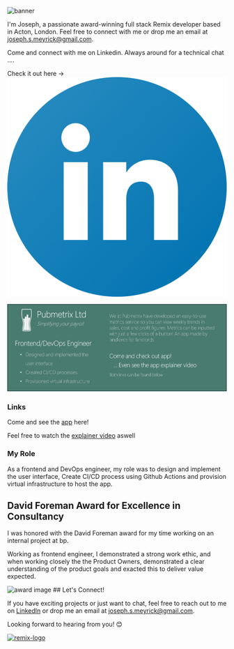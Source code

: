 ![banner](https://github.com/Skoob1905/Skoob1905/blob/main/Banner.png)

I'm Joseph, a passionate award-winning full stack Remix developer based in Acton, London. Feel free to connect with me or drop me an email at [joseph.s.meyrick@gmail.com](mailto:joseph.s.meyrick@gmail.com).

Come and connect with me on Linkedin. Always around for a technical chat ....

Check it out here -> [![Logo](https://github.com/Skoob1905/Skoob1905/blob/main/linkedinLogo.png)](https://www.linkedin.com/in/josephmeyrick/)

![pubmetrix Ltd](https://github.com/Skoob1905/Skoob1905/blob/main/Pubmetrix.png)

### Links

Come and see the [app](http://app.pubmetrix.com) here!

Feel free to watch the [explainer video](https://www.youtube.com/watch?v=qCf6KdhbQ0o&t=56s) aswell

### My Role

As a frontend and DevOps engineer, my role was to design and implement the user interface, Create CI/CD process using Github Actions and provision virtual infrastructure to host the app.

## David Foreman Award for Excellence in Consultancy

I was honored with the David Foreman award for my time working on an internal project at bp.

Working as frontend engineer, I demonstrated a strong work ethic, and when working closely the the Product Owners, demonstrated a clear understanding of the product goals and exacted this to deliver value expected.

<img src="https://github.com/Skoob1905/Skoob1905/blob/main/David%20Foreman%20Prize.png" alt="award image" width="400" />
## Let's Connect!

If you have exciting projects or just want to chat, feel free to reach out to me on [LinkedIn](https://www.linkedin.com/in/yourusername/) or drop me an email at [joseph.s.meyrick@gmail.com](mailto:joseph.s.meyrick@gmail.com).

Looking forward to hearing from you! 😊

[![remix-logo](https://i0.wp.com/css-tricks.com/wp-content/uploads/2021/11/remix-logo-1.png?fit=1200%2C600&ssl=1imgurl=https://pbs.twimg.com/media/Fv3NlThaUAI_-VU?format%3Djpg%26name%3D4096x4096&tbnid=npnpGUqG9zvLPM&vet=1&imgrefurl=https://twitter.com/remix_run/status/1656751529578098705&docid=3NtClBFRmyEVPM&w=2731&h=4096&hl=en-GB&source=sh/x/im/m1/3q=Remix+logo&tbm=isch&ved=2ahUKEwi464-Qwo-DAxVVpicCHVvgD7wQ2-cCegQIABAD&oq=Remix+logo&gs_lcp=ChJtb2JpbGUtZ3dzLXdpei1pbWcQAzIFCAAQgAQyBQgAEIAEMgUIABCABDIFCAAQgAQyBQgAEIAEOgoIABCABBCKBRBDOgcIABCABBANOgQIABADOg0IABCABBCKBRBDELEDOggIABCABBCxA1CfCliVMWCeNmgAcAB4AIABkQGIAZ8JkgEDOC40mAEAoAEBsAEAwAEB&sclient=mobile-gws-wiz-img&ei=-kN7ZbiGGtXMnsEP28C_4As&bih=668&biw=390&client=safari&hl=en-gb#imgrc=Mqo5LLUDW6XkIM)](https://i0.wp.com/css-tricks.com/wp-content/uploads/2021/11/remix-logo-1.png?fit=1200%2C600&ssl=1imgurl=https://pbs.twimg.com/media/Fv3NlThaUAI_-VU?format%3Djpg%26name%3D4096x4096&tbnid=npnpGUqG9zvLPM&vet=1&imgrefurl=https://twitter.com/remix_run/status/1656751529578098705&docid=3NtClBFRmyEVPM&w=2731&h=4096&hl=en-GB&source=sh/x/im/m1/3q=Remix+logo&tbm=isch&ved=2ahUKEwi464-Qwo-DAxVVpicCHVvgD7wQ2-cCegQIABAD&oq=Remix+logo&gs_lcp=ChJtb2JpbGUtZ3dzLXdpei1pbWcQAzIFCAAQgAQyBQgAEIAEMgUIABCABDIFCAAQgAQyBQgAEIAEOgoIABCABBCKBRBDOgcIABCABBANOgQIABADOg0IABCABBCKBRBDELEDOggIABCABBCxA1CfCliVMWCeNmgAcAB4AIABkQGIAZ8JkgEDOC40mAEAoAEBsAEAwAEB&sclient=mobile-gws-wiz-img&ei=-kN7ZbiGGtXMnsEP28C_4As&bih=668&biw=390&client=safari&hl=en-gb#imgrc=Mqo5LLUDW6XkIM)

